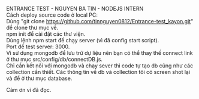 ENTRANCE TEST - NGUYEN BA TIN - NODEJS INTERN  
Cách deploy source code ở local PC:  
Dùng "git clone https://github.com/tinnguyen0812/Entrance-test_kayon.git" để clone thư mục về.  
npm init để cài đặt các thư viện.  
Dùng lệnh npm start để chạy server (vì đã config start script).  
Port để test server: 3000.  
Vì sử dụng mongodb để lưu trữ dự liệu nên bạn có thể thay thế connect link ở thư mục src/config/db/connectDB.js.  
Chỉ cần kết nối với mongodb và chạy sever thì code tự tạo db cũng như các collection cần thiết.
Các thông tin về db và collection tôi có screen shot lại và để ở thư mục database.

Cảm ơn vì đã đọc.


